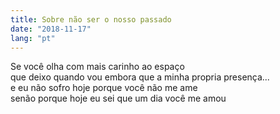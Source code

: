 ```yaml
---
title: Sobre não ser o nosso passado
date: "2018-11-17"
lang: "pt"
---
```


Se você olha com mais carinho ao espaço\
que deixo quando vou embora que a minha propria presença...\
e eu não sofro hoje porque você não me ame\
senão porque hoje eu sei que um dia você me amou
